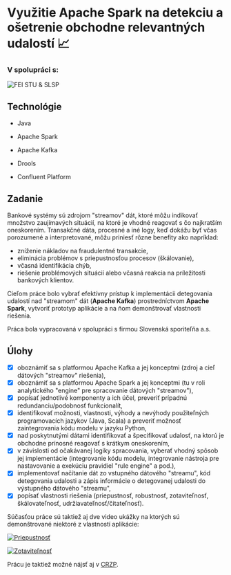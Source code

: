 
# Využitie Apache Spark na detekciu a ošetrenie obchodne relevantných udalostí 📈

### V spolupráci s:

![FEI STU & SLSP](https://i.imgur.com/orM8u1A.png)

## Technológie

- Java

- Apache Spark

- Apache Kafka

- Drools

- Confluent Platform


## Zadanie
Bankové systémy sú zdrojom "streamov" dát, ktoré môžu indikovať množstvo zaujímavých situácií, na ktoré je vhodné reagovať s čo najkratším oneskorením. Transakčné dáta, procesné a iné logy, keď dokážu byť včas porozumené a interpretované, môžu priniesť rôzne benefity ako napríklad:

- zníženie nákladov na fraudulentné transakcie,
- eliminácia problémov s priepustnosťou procesov (škálovanie),
- včasná identifikácia chýb,
- riešenie problémových situácií alebo včasná reakcia na príležitosti bankových klientov.

Cieľom práce bolo vybrať efektívny prístup k implementácii detegovania udalostí nad "streamom" dát (**Apache Kafka**) prostredníctvom **Apache Spark**, vytvoriť prototyp aplikácie a na ňom demonštrovať vlastnosti riešenia.

Práca bola vypracovaná v spolupráci s firmou Slovenská sporiteľňa a.s.

## Úlohy

-  [X] oboznámiť sa s platformou Apache Kafka a jej konceptmi (zdroj a cieľ dátových "streamov" riešenia),
-  [X] oboznámiť sa s platformou Apache Spark a jej konceptmi (tu v roli analytického "engine" pre spracovanie dátových "streamov"),
-  [X] popísať jednotlivé komponenty a ich účel, preveriť prípadnú redundanciu/podobnosť funkcionalít,
-  [X] identifikovať možnosti, vlastnosti, výhody a nevýhody použiteľných programovacích jazykov (Java, Scala) a preveriť možnosť zaintegrovania kódu modelu v jazyku Python,
-  [X] nad poskytnutými dátami identifikovať a špecifikovať udalosť, na ktorú je obchodne prínosné reagovať s krátkym oneskorením,
-  [X] v závislosti od očakávanej logiky spracovania, vyberať vhodný spôsob jej implementácie (integrovanie kódu modelu, integrovanie nástroja pre nastavovanie a exekúciu pravidiel "rule engine" a pod.),
-  [X] implementovať načítanie dát zo vstupného dátového "streamu", kód detegovania udalosti a zápis informácie o detegovanej udalosti do výstupného dátového "streamu",
-  [X] popísať vlastnosti riešenia (priepustnosť, robustnosť, zotaviteľnosť, škálovateľnosť, udržiavateľnosť/čitateľnosť).

Súčasťou práce sú taktiež aj dve video ukážky na ktorých sú demonštrované niektoré z vlastností aplikácie:

[![Priepustnosť](https://i.imgur.com/md87U2R.jpg)](https://drive.google.com/file/d/1nxrPASZ97A2IgC0b89G6MX7ZAnPT1cLY/view?usp=sharing)

[![Zotaviteľnosť](https://i.imgur.com/GjKYFAT.jpg)](https://drive.google.com/file/d/1lxhnoP3-2xS_kgKfEozJSqCeFmcfhul5/view?usp=sharing)

Prácu je taktiež možné nájsť aj v [CRZP](https://opac.crzp.sk/?fn=detailBiblioForm&sid=64930206F366C8E34104E4C607D8).
